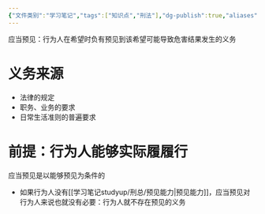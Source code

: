 ```yaml
---
{"文件类别":"学习笔记","tags":["知识点","刑法"],"dg-publish":true,"aliases":["应当预见义务"],"permalink":"/学习笔记studyup/刑总/应当预见/","dgPassFrontmatter":true,"created":"2024-11-02T17:43:24.965+08:00","updated":"2024-11-02T17:45:36.013+08:00"}
---
```


应当预见：行为人在希望时负有预见到该希望可能导致危害结果发生的义务
# 义务来源 
- 法律的规定
- 职务、业务的要求
- 日常生活准则的普遍要求
# 前提：行为人能够实际履履行
应当预见是以能够预见为条件的
- 如果行为人没有[[学习笔记studyup/刑总/预见能力\|预见能力]]，应当预见对行为人来说也就没有必要：行为人就不存在预见的义务
